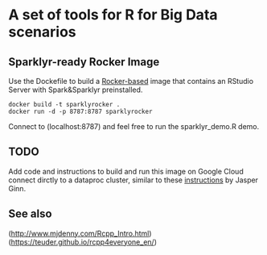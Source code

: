 # A set of tools for R for Big Data scenarios

## Sparklyr-ready Rocker Image

Use the Dockefile to build a [Rocker-based](https://github.com/rocker-org/rocker)
image that contains an RStudio Server with Spark&Sparklyr preinstalled.

```
docker build -t sparklyrocker .
docker run -d -p 8787:8787 sparklyrocker
````

Connect to (localhost:8787) and feel free to run the sparklyr_demo.R demo.

## TODO

Add code and instructions to build and run this image on Google Cloud connect
dirctly to a dataproc cluster, similar to these [instructions](https://www.jasperginn.nl/using-rstudio-and-sparklyr-with-a-google-dataproc-cluster/)
by Jasper Ginn.


## See also

(http://www.mjdenny.com/Rcpp_Intro.html)
(https://teuder.github.io/rcpp4everyone_en/)
